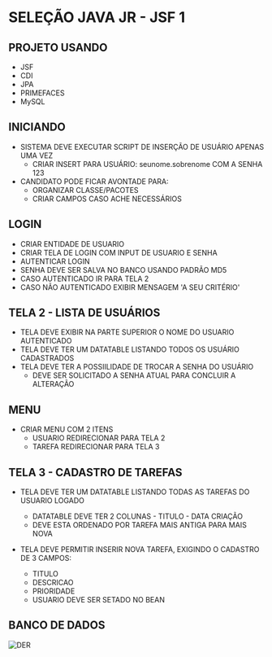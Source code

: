 # SELEÇÃO JAVA JR - JSF 1

PROJETO USANDO
--

*  JSF
*  CDI
*  JPA 
*  PRIMEFACES
*  MySQL

INICIANDO
--
*  SISTEMA DEVE EXECUTAR SCRIPT DE INSERÇÃO DE USUÁRIO APENAS UMA VEZ
   *  CRIAR INSERT PARA USUÁRIO: seunome.sobrenome COM A SENHA 123 
*  CANDIDATO PODE FICAR AVONTADE PARA:
   *  ORGANIZAR CLASSE/PACOTES 
   *  CRIAR CAMPOS CASO ACHE NECESSÁRIOS

LOGIN
--

*  CRIAR ENTIDADE DE USUARIO
*  CRIAR TELA DE LOGIN COM INPUT DE USUARIO E SENHA
*  AUTENTICAR LOGIN
  *  SENHA DEVE SER SALVA NO BANCO USANDO PADRÃO MD5
*  CASO AUTENTICADO IR PARA TELA 2
*  CASO NÃO AUTENTICADO EXIBIR MENSAGEM 'A SEU CRITÉRIO'

TELA 2 - LISTA DE USUÁRIOS
--

*  TELA DEVE EXIBIR NA PARTE SUPERIOR O NOME DO USUARIO AUTENTICADO
*  TELA DEVE TER UM DATATABLE LISTANDO TODOS OS USUÁRIO CADASTRADOS
*  TELA DEVE TER A POSSIILIDADE DE TROCAR A SENHA DO USUÁRIO
   *  DEVE SER SOLICITADO A SENHA ATUAL PARA CONCLUIR A ALTERAÇÃO

MENU
--

* CRIAR MENU COM 2 ITENS
  *  USUARIO REDIRECIONAR PARA TELA 2
  *  TAREFA REDIRECIONAR PARA TELA 3
    
TELA 3 - CADASTRO DE TAREFAS
--

*  TELA DEVE TER UM DATATABLE LISTANDO TODAS AS TAREFAS DO USUARIO LOGADO
   *  DATATABLE DEVE TER 2 COLUNAS - TITULO - DATA CRIAÇÃO
   *  DEVE ESTA ORDENADO POR TAREFA MAIS ANTIGA PARA MAIS NOVA

*  TELA DEVE PERMITIR INSERIR NOVA TAREFA, EXIGINDO O CADASTRO DE 3 CAMPOS:
   *  TITULO
   *  DESCRICAO
   *  PRIORIDADE
   *  USUARIO DEVE SER SETADO NO BEAN

BANCO DE DADOS
--

![DER](http://192.168.11.108/JAVA/treinamentos_testes/treinamento_jsf_1/raw/080a6c6cc4c0d19ef76a5da7c914538a1def0d38/der_dbtreinamento.png)
   
